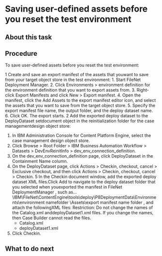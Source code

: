 # Saving user-defined assets before you reset the test environment

## About this task

## Procedure

To save user-defined assets before you reset the test
environment:

1 Create and save an export manifest of the assets that youwant to save from your target object store in the test environment:
    1. Start FileNet Deployment
Manager.
    2. Click Environments > environment definition for the environment definition that you want to export
assets from.
    3. Right-click Export Manifests and
click New > Export manifest.
    4. Open the manifest, click the Add Assets to
the export manifest editor icon, and select the assets
that you want to save from the target object store.
    5. Specify the export manifest file name, the output folder,
and the deploy dataset name.
    6. Click OK.
The
export starts.
2 Add the exported deploy dataset to the DeployDataset setdocument object in the reinitialization folder for the case managementdesign object store:

1. In IBM Administration Console for
Content Platform Engine, select the case management design object
store.
2. Click Browse > Root Folder > IBM Business Automation
Workflow > Datasets > DevEnvReinitInfo > dev\_env\_connection\_definition.
3. On the dev\_env\_connection\_definition page, click
DeployDataset in the Containment Name column.
4. On the DeployDataset page, click Actions > Checkin, checkout, cancel > Exclusive checkout, and then click Actions > Checkin, checkout, cancel > Checkin.
5 In the Checkin document window, add the exported deploy dataset XML files.Click Add to navigate to the deploy dataset folder that you selected when youexported the manifest in FileNet DeploymentManager , such as…\IBM\FileNet\ContentEngine\tools\deploy\P8DeploymentData\Environments\environment namefolder \Assets\export manifest name folder , and attach the followingXML files: Restriction: Do not change the names of the Catalog.xml anddeployDataset1.xml files. If you change the names, then Case Builder cannot read the files.
    - Catalog.xml
    - deployDataset1.xml
6. Click Checkin.

## What to do next